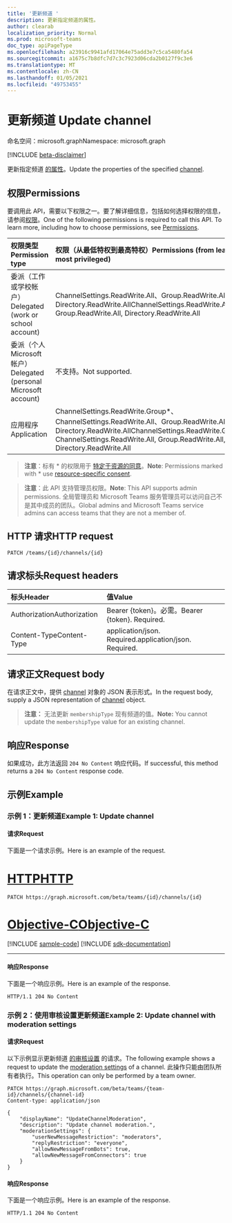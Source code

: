 ```yaml
---
title: '更新频道 '
description: 更新指定频道的属性。
author: clearab
localization_priority: Normal
ms.prod: microsoft-teams
doc_type: apiPageType
ms.openlocfilehash: a23916c9941afd17064e75add3e7c5ca5480fa54
ms.sourcegitcommit: a1675c7b8dfc7d7c3c7923d06cda2b0127f9c3e6
ms.translationtype: MT
ms.contentlocale: zh-CN
ms.lasthandoff: 01/05/2021
ms.locfileid: "49753455"
---
```

# <a name="update-channel"></a><span data-ttu-id="9face-103">更新频道 </span><span class="sxs-lookup"><span data-stu-id="9face-103">Update channel</span></span>

<span data-ttu-id="9face-104">命名空间：microsoft.graph</span><span class="sxs-lookup"><span data-stu-id="9face-104">Namespace: microsoft.graph</span></span>

[!INCLUDE [beta-disclaimer](../../includes/beta-disclaimer.md)]

<span data-ttu-id="9face-105">更新指定频道 [的属性](../resources/channel.md)。</span><span class="sxs-lookup"><span data-stu-id="9face-105">Update the properties of the specified [channel](../resources/channel.md).</span></span>

## <a name="permissions"></a><span data-ttu-id="9face-106">权限</span><span class="sxs-lookup"><span data-stu-id="9face-106">Permissions</span></span>

<span data-ttu-id="9face-p101">要调用此 API，需要以下权限之一。要了解详细信息，包括如何选择权限的信息，请参阅[权限](/graph/permissions-reference)。</span><span class="sxs-lookup"><span data-stu-id="9face-p101">One of the following permissions is required to call this API. To learn more, including how to choose permissions, see [Permissions](/graph/permissions-reference).</span></span>

|<span data-ttu-id="9face-109">权限类型</span><span class="sxs-lookup"><span data-stu-id="9face-109">Permission type</span></span>      | <span data-ttu-id="9face-110">权限（从最低特权到最高特权）</span><span class="sxs-lookup"><span data-stu-id="9face-110">Permissions (from least to most privileged)</span></span>              |
|:--------------------|:---------------------------------------------------------|
|<span data-ttu-id="9face-111">委派（工作或学校帐户）</span><span class="sxs-lookup"><span data-stu-id="9face-111">Delegated (work or school account)</span></span> | <span data-ttu-id="9face-112">ChannelSettings.ReadWrite.All、Group.ReadWrite.All、Directory.ReadWrite.All</span><span class="sxs-lookup"><span data-stu-id="9face-112">ChannelSettings.ReadWrite.All, Group.ReadWrite.All, Directory.ReadWrite.All</span></span> |
|<span data-ttu-id="9face-113">委派（个人 Microsoft 帐户）</span><span class="sxs-lookup"><span data-stu-id="9face-113">Delegated (personal Microsoft account)</span></span> | <span data-ttu-id="9face-114">不支持。</span><span class="sxs-lookup"><span data-stu-id="9face-114">Not supported.</span></span>    |
|<span data-ttu-id="9face-115">应用程序</span><span class="sxs-lookup"><span data-stu-id="9face-115">Application</span></span> | <span data-ttu-id="9face-116">ChannelSettings.ReadWrite.Group\*、ChannelSettings.ReadWrite.All、Group.ReadWrite.All、Directory.ReadWrite.All</span><span class="sxs-lookup"><span data-stu-id="9face-116">ChannelSettings.ReadWrite.Group\*, ChannelSettings.ReadWrite.All, Group.ReadWrite.All, Directory.ReadWrite.All</span></span> |

> <span data-ttu-id="9face-117">**注意**：标有 \* 的权限用于 [特定于资源的同意]( https://aka.ms/teams-rsc)。</span><span class="sxs-lookup"><span data-stu-id="9face-117">**Note**: Permissions marked with \* use [resource-specific consent]( https://aka.ms/teams-rsc).</span></span>

> <span data-ttu-id="9face-118">**注意**：此 API 支持管理员权限。</span><span class="sxs-lookup"><span data-stu-id="9face-118">**Note**: This API supports admin permissions.</span></span> <span data-ttu-id="9face-119">全局管理员和 Microsoft Teams 服务管理员可以访问自己不是其中成员的团队。</span><span class="sxs-lookup"><span data-stu-id="9face-119">Global admins and Microsoft Teams service admins can access teams that they are not a member of.</span></span>

## <a name="http-request"></a><span data-ttu-id="9face-120">HTTP 请求</span><span class="sxs-lookup"><span data-stu-id="9face-120">HTTP request</span></span>
<!-- { "blockType": "ignored" } -->
```http
PATCH /teams/{id}/channels/{id}
```
## <a name="request-headers"></a><span data-ttu-id="9face-121">请求标头</span><span class="sxs-lookup"><span data-stu-id="9face-121">Request headers</span></span>
| <span data-ttu-id="9face-122">标头</span><span class="sxs-lookup"><span data-stu-id="9face-122">Header</span></span>       | <span data-ttu-id="9face-123">值</span><span class="sxs-lookup"><span data-stu-id="9face-123">Value</span></span> |
|:---------------|:--------|
| <span data-ttu-id="9face-124">Authorization</span><span class="sxs-lookup"><span data-stu-id="9face-124">Authorization</span></span>  | <span data-ttu-id="9face-p103">Bearer {token}。必需。</span><span class="sxs-lookup"><span data-stu-id="9face-p103">Bearer {token}. Required.</span></span>  |
| <span data-ttu-id="9face-127">Content-Type</span><span class="sxs-lookup"><span data-stu-id="9face-127">Content-Type</span></span>  | <span data-ttu-id="9face-p104">application/json. Required.</span><span class="sxs-lookup"><span data-stu-id="9face-p104">application/json. Required.</span></span>  |

## <a name="request-body"></a><span data-ttu-id="9face-130">请求正文</span><span class="sxs-lookup"><span data-stu-id="9face-130">Request body</span></span>

<span data-ttu-id="9face-131">在请求正文中，提供 [channel](../resources/channel.md) 对象的 JSON 表示形式。</span><span class="sxs-lookup"><span data-stu-id="9face-131">In the request body, supply a JSON representation of [channel](../resources/channel.md) object.</span></span>

> <span data-ttu-id="9face-132">**注意：** 无法更新 `membershipType` 现有频道的值。</span><span class="sxs-lookup"><span data-stu-id="9face-132">**Note:** You cannot update the `membershipType` value for an existing channel.</span></span>

## <a name="response"></a><span data-ttu-id="9face-133">响应</span><span class="sxs-lookup"><span data-stu-id="9face-133">Response</span></span>

<span data-ttu-id="9face-134">如果成功，此方法返回 `204 No Content` 响应代码。</span><span class="sxs-lookup"><span data-stu-id="9face-134">If successful, this method returns a `204 No Content` response code.</span></span>

## <a name="example"></a><span data-ttu-id="9face-135">示例</span><span class="sxs-lookup"><span data-stu-id="9face-135">Example</span></span>

### <a name="example-1-update-channel"></a><span data-ttu-id="9face-136">示例 1：更新频道</span><span class="sxs-lookup"><span data-stu-id="9face-136">Example 1: Update channel</span></span>

#### <a name="request"></a><span data-ttu-id="9face-137">请求</span><span class="sxs-lookup"><span data-stu-id="9face-137">Request</span></span>

<span data-ttu-id="9face-138">下面是一个请求示例。</span><span class="sxs-lookup"><span data-stu-id="9face-138">Here is an example of the request.</span></span>

# <a name="http"></a>[<span data-ttu-id="9face-139">HTTP</span><span class="sxs-lookup"><span data-stu-id="9face-139">HTTP</span></span>](#tab/http)
<!-- {
  "blockType": "request",
  "name": "patch_channel"
}-->
```http
PATCH https://graph.microsoft.com/beta/teams/{id}/channels/{id}
```
# <a name="objective-c"></a>[<span data-ttu-id="9face-140">Objective-C</span><span class="sxs-lookup"><span data-stu-id="9face-140">Objective-C</span></span>](#tab/objc)
[!INCLUDE [sample-code](../includes/snippets/objc/patch-channel-objc-snippets.md)]
[!INCLUDE [sdk-documentation](../includes/snippets/snippets-sdk-documentation-link.md)]

---

#### <a name="response"></a><span data-ttu-id="9face-141">响应</span><span class="sxs-lookup"><span data-stu-id="9face-141">Response</span></span>

<span data-ttu-id="9face-142">下面是一个响应示例。</span><span class="sxs-lookup"><span data-stu-id="9face-142">Here is an example of the response.</span></span> 

<!-- {
  "blockType": "response",
  "truncated": true,
  "@odata.type": "microsoft.graph.channel"
} -->
```http
HTTP/1.1 204 No Content
```

### <a name="example-2-update-channel-with-moderation-settings"></a><span data-ttu-id="9face-143">示例 2：使用审核设置更新频道</span><span class="sxs-lookup"><span data-stu-id="9face-143">Example 2: Update channel with moderation settings</span></span>

#### <a name="request"></a><span data-ttu-id="9face-144">请求</span><span class="sxs-lookup"><span data-stu-id="9face-144">Request</span></span>

<span data-ttu-id="9face-145">以下示例显示更新频道 [的审核设置](../resources/channelmoderationsettings.md) 的请求。</span><span class="sxs-lookup"><span data-stu-id="9face-145">The following example shows a request to update the [moderation settings](../resources/channelmoderationsettings.md) of a channel.</span></span> <span data-ttu-id="9face-146">此操作只能由团队所有者执行。</span><span class="sxs-lookup"><span data-stu-id="9face-146">This operation can only be performed by a team owner.</span></span>

<!-- {
  "blockType": "request",
  "name": "patch_channel_with_moderationSettings"
}-->

```http
PATCH https://graph.microsoft.com/beta/teams/{team-id}/channels/{channel-id}
Content-type: application/json

{
    "displayName": "UpdateChannelModeration",
    "description": "Update channel moderation.",
    "moderationSettings": {
        "userNewMessageRestriction": "moderators",
        "replyRestriction": "everyone",
        "allowNewMessageFromBots": true,
        "allowNewMessageFromConnectors": true
    }
}
```


#### <a name="response"></a><span data-ttu-id="9face-147">响应</span><span class="sxs-lookup"><span data-stu-id="9face-147">Response</span></span>

<span data-ttu-id="9face-148">下面是一个响应示例。</span><span class="sxs-lookup"><span data-stu-id="9face-148">Here is an example of the response.</span></span> 

<!-- {
  "blockType": "response",
  "truncated": true,
  "@odata.type": "microsoft.graph.channel"
} -->
```http
HTTP/1.1 204 No Content
```

<!-- uuid: 8fcb5dbc-d5aa-4681-8e31-b001d5168d79
2015-10-25 14:57:30 UTC -->
<!--
{
  "type": "#page.annotation",
  "description": "Patch channel",
  "keywords": "",
  "section": "documentation",
  "tocPath": "",
  "suppressions": [
  ]
}
-->



